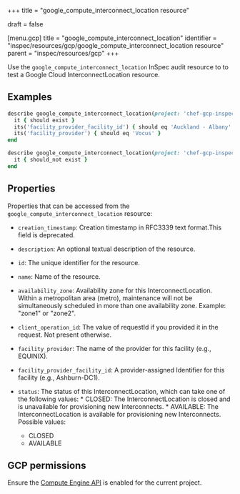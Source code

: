+++
title = "google_compute_interconnect_location resource"

draft = false


[menu.gcp]
title = "google_compute_interconnect_location"
identifier = "inspec/resources/gcp/google_compute_interconnect_location resource"
parent = "inspec/resources/gcp"
+++

Use the `google_compute_interconnect_location` InSpec audit resource to to test a Google Cloud InterconnectLocation resource.

## Examples

```ruby
describe google_compute_interconnect_location(project: 'chef-gcp-inspec', name: 'akl-zone1-1353') do
  it { should exist }
  its('facility_provider_facility_id') { should eq 'Auckland - Albany' }
  its('facility_provider') { should eq 'Vocus' }
end

describe google_compute_interconnect_location(project: 'chef-gcp-inspec', name: 'nonexistent') do
  it { should_not exist }
end
```

## Properties

Properties that can be accessed from the `google_compute_interconnect_location` resource:


  * `creation_timestamp`: Creation timestamp in RFC3339 text format.This field is deprecated.

  * `description`: An optional textual description of the resource.

  * `id`: The unique identifier for the resource.

  * `name`: Name of the resource.

  * `availability_zone`: Availability zone for this InterconnectLocation. Within a metropolitan area (metro), maintenance will not be simultaneously scheduled in more than one availability zone. Example: "zone1" or "zone2".

  * `client_operation_id`: The value of requestId if you provided it in the request. Not present otherwise.

  * `facility_provider`: The name of the provider for this facility (e.g., EQUINIX).

  * `facility_provider_facility_id`: A provider-assigned Identifier for this facility (e.g., Ashburn-DC1).

  * `status`: The status of this InterconnectLocation, which can take one of the following values: * CLOSED: The InterconnectLocation is closed and is unavailable for provisioning new Interconnects. * AVAILABLE: The InterconnectLocation is available for provisioning new Interconnects.
  Possible values:
    * CLOSED
    * AVAILABLE


## GCP permissions

Ensure the [Compute Engine API](https://console.cloud.google.com/apis/library/compute.googleapis.com/) is enabled for the current project.
